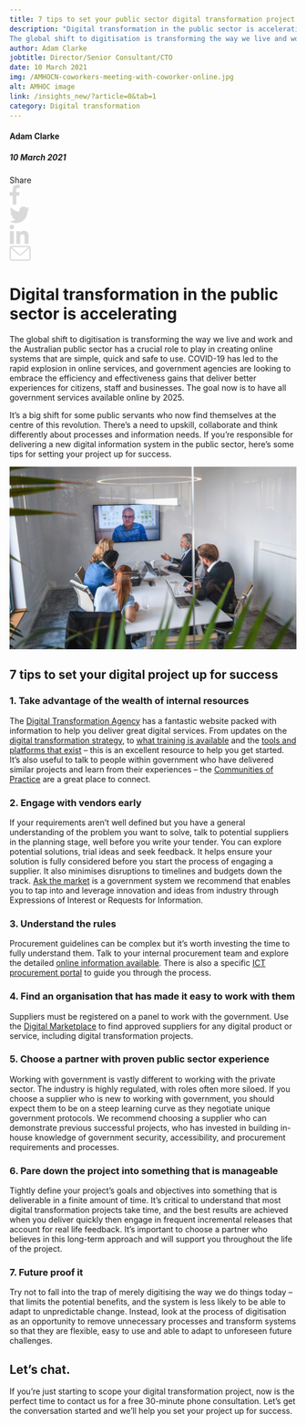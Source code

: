 ```yaml
---
title: 7 tips to set your public sector digital transformation project up for success
description: "Digital transformation in the public sector is accelerating
The global shift to digitisation is transforming the way we live and work and the Australian public sector has a crucial role to play in creating online systems that are simple, quick and safe to use."
author: Adam Clarke
jobtitle: Director/Senior Consultant/CTO
date: 10 March 2021
img: /AMHOCN-coworkers-meeting-with-coworker-online.jpg
alt: AMHOC image
link: /insights_new/?article=0&tab=1
category: Digital transformation
---
```


<div class="grid grid-cols-12">

<div class="col-span-12 lg:col-span-3 blog-sidebar">
<div class="blog-sidebar-author mt-2">

#### Adam Clarke

##### 10 March 2021
</div>
<div class="grid grid-cols-4">
<div class="col-span-3 lg:col-span-4 blog-social-media grid grid-cols-5 justify-items-start lg:justify-items-center hidden">
<div class="col-span-1">
Share
</div>

<div class="col-span-1">
<img class="h-4" src="/Facebook.svg" />
</div>

<div class="col-span-1">
<img class="h-4" src="/Twitter.svg" />
</div>

<div class="col-span-1">
<img class="h-4" src="/Linkedin.svg" />
</div>

<div class="col-span-1">
<a href="mailto:info@strategicdata.com.au">
<img class="h-4" src="/Email.svg" />
</a>
</div>

</div>
</div>
</div>


<div class="col-span-12 lg:col-span-9 lg:col-start-4 lg:pl-6 blog-text">
<div>

# Digital transformation in the public sector is accelerating
The global shift to digitisation is transforming the way we live and work and the Australian public sector has a crucial role to play in creating online systems that are simple, quick and safe to use. COVID-19 has led to the rapid explosion in online services, and government agencies are looking to embrace the efficiency and effectiveness gains that deliver better experiences for citizens, staff and businesses. The goal now is to have all government services available online by 2025.

It’s a big shift for some public servants who now find themselves at the centre of this revolution. There’s a need to upskill, collaborate and think differently about processes and information needs. If you’re responsible for delivering a new digital information system in the public sector, here’s some tips for setting your project up for success.

![AMHOCN image](/AMHOCN-coworkers-meeting-with-coworker-online.jpg)

## 7 tips to set your digital project up for success

### 1. Take advantage of the wealth of internal resources
The <a href="https://www.dta.gov.au/about-us">Digital Transformation Agency</a> has a fantastic website packed with information to help you deliver great digital services. From updates on the <a href="https://www.dta.gov.au/digital-transformation-strategy">digital transformation strategy</a>, to <a href="https://www.dta.gov.au/our-projects/building-digital-skills-across-government">what training is available</a> and the <a href="https://www.dta.gov.au/our-projects">tools and platforms that exist</a> – this is an excellent resource to help you get started. It’s also useful to talk to people within government who have delivered similar projects and learn from their experiences – the <a href="https://www.dta.gov.au/help-and-advice/communities-practice">Communities of Practice</a> are a great place to connect.

### 2. Engage with vendors early
If your requirements aren’t well defined but you have a general understanding of the problem you want to solve, talk to potential suppliers in the planning stage, well before you write your tender. You can explore potential solutions, trial ideas and seek feedback. It helps ensure your solution is fully considered before you start the process of engaging a supplier. It also minimises disruptions to timelines and budgets down the track. <a href="https://marketplace1.zendesk.com/hc/en-gb/articles/360000575036-Ask-the-market">Ask the market</a> is a government system we recommend that enables you to tap into and leverage innovation and ideas from industry through Expressions of Interest or Requests for Information.

### 3. Understand the rules
Procurement guidelines can be complex but it’s worth investing the time to fully understand them. Talk to your internal procurement team and explore the detailed <a href="https://www.finance.gov.au/government/procurement">online information available</a>. There is also a specific <a href="https://www.buyict.gov.au/sp">ICT procurement portal</a> to guide you through the process.

### 4. Find an organisation that has made it easy to work with them
Suppliers must be registered on a panel to work with the government. Use the <a href="https://www.buyict.gov.au/sp?id=buyer&kb=KB0010622">Digital Marketplace</a> to find approved suppliers for any digital product or service, including digital transformation projects.

### 5. Choose a partner with proven public sector experience
Working with government is vastly different to working with the private sector. The industry is highly regulated, with roles often more siloed. If you choose a supplier who is new to working with government, you should expect them to be on a steep learning curve as they negotiate unique government protocols. We recommend choosing a supplier who can demonstrate previous successful projects, who has invested in building in-house knowledge of government security, accessibility, and procurement requirements and processes.

### 6. Pare down the project into something that is manageable
Tightly define your project’s goals and objectives into something that is deliverable in a finite amount of time. It’s critical to understand that most digital transformation projects take time, and the best results are achieved when you deliver quickly then engage in frequent incremental releases that account for real life feedback. It’s important to choose a partner who believes in this long-term approach and will support you throughout the life of the project.

### 7. Future proof it
Try not to fall into the trap of merely digitising the way we do things today – that limits the potential benefits, and the system is less likely to be able to adapt to unpredictable change. Instead, look at the process of digitisation as an opportunity to remove unnecessary processes and transform systems so that they are flexible, easy to use and able to adapt to unforeseen future challenges.

## Let’s chat.
If you’re just starting to scope your digital transformation project, now is the perfect time to <NuxtLink to="/contactus">contact us</NuxtLink> for a free 30-minute phone consultation. Let’s get the conversation started and we’ll help you set your project up for success.

</div>
</div>

</div>
